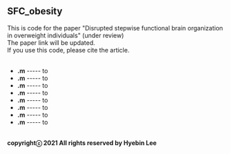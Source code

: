 ## SFC_obesity ##
This is code for the paper "Disrupted stepwise functional brain organization in overweight individuals" (under review)<br />
The paper link will be updated.<br />
If you use this code, please cite the article.<br /><br />

- **.m**  -----  to<br />
- **.m**         -----  to<br />
- **.m**              -----  to<br />
- **.m**              -----  to<br />
- **.m**            -----  to<br />
- **.m**              -----  to<br />
- **.m**          -----  to<br />
- **.m**             -----  to<br /><br />

**copyrightⓒ 2021 All rights reserved by Hyebin Lee<br /><br />**
